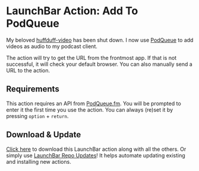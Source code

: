 # LaunchBar Action: Add To PodQueue

My beloved [huffduff-video](https://huffduff-video.snarfed.org) has been shut down. I now use [PodQueue](https://podqueue.fm) to add videos as audio to my podcast client.

The action will try to get the URL from the frontmost app. If that is not successful, it will check your default browser. You can also manually send a URL to the action. 

## Requirements

This action requires an API from [PodQueue.fm](https://podqueue.fm/users/api_key). You will be prompted to enter it the first time you use the action. You can always (re)set it by pressing `option` + `return`.


## Download & Update

[Click here](https://github.com/Ptujec/LaunchBar/archive/refs/heads/master.zip) to download this LaunchBar action along with all the others. Or simply use [LaunchBar Repo Updates](https://github.com/Ptujec/LaunchBar/tree/master/LB-Repo-Updates#launchbar-repo-updates-action)! It helps automate updating existing and installing new actions.   
